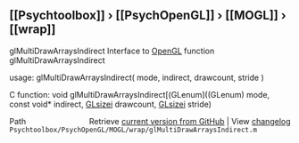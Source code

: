 ## [[Psychtoolbox]] &#8250; [[PsychOpenGL]] &#8250; [[MOGL]] &#8250; [[wrap]]

glMultiDrawArraysIndirect  Interface to [OpenGL](OpenGL) function glMultiDrawArraysIndirect  
  
usage:  glMultiDrawArraysIndirect( mode, indirect, drawcount, stride )  
  
C function:  void glMultiDrawArraysIndirect[(GLenum]((GLenum) mode, const void\* indirect, [GLsizei](GLsizei) drawcount, [GLsizei](GLsizei) stride)  




<div class="code_header" style="text-align:right;">
  <span style="float:left;">Path&nbsp;&nbsp;</span> <span class="counter">Retrieve <a href=
  "https://raw.github.com/Psychtoolbox-3/Psychtoolbox-3/beta/Psychtoolbox/PsychOpenGL/MOGL/wrap/glMultiDrawArraysIndirect.m">current version from GitHub</a> | View <a href=
  "https://github.com/Psychtoolbox-3/Psychtoolbox-3/commits/beta/Psychtoolbox/PsychOpenGL/MOGL/wrap/glMultiDrawArraysIndirect.m">changelog</a></span>
</div>
<div class="code">
  <code>Psychtoolbox/PsychOpenGL/MOGL/wrap/glMultiDrawArraysIndirect.m</code>
</div>

